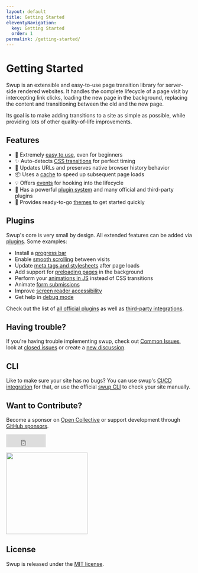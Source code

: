 ```yaml
---
layout: default
title: Getting Started
eleventyNavigation:
  key: Getting Started
  order: 1
permalink: /getting-started/
---
```


# Getting Started

Swup is an extensible and easy-to-use page transition library for server-side rendered websites. It
handles the complete lifecycle of a page visit by intercepting link clicks, loading the new page in the
background, replacing the content and transitioning between the old and the new page.

Its goal is to make adding transitions to a site as simple as possible, while providing lots of
other quality-of-life improvements.

## Features

- 🎯 Extremely [easy to use](/getting-started/example/), even for beginners
- ✨ Auto-detects [CSS transitions](/getting-started/how-it-works/) for perfect timing
- 🔗 Updates URLs and preserves native browser history behavior
- 📦 Uses a [cache](/api/cache/) to speed up subsequent page loads
- 💡 Offers [events](/events/) for hooking into the lifecycle
- 🔌 Has a powerful [plugin system](/plugins/) and many official and third-party plugins
- 🎨 Provides ready-to-go [themes](/themes/) to get started quickly

## Plugins

Swup's core is very small by design. All extended features can be added via [plugins](/plugins). Some examples:

- Install a [progress bar](/plugins/progress-plugin)
- Enable [smooth scrolling](/plugins/scroll-plugin) between visits
- Update [meta tags and stylesheets](/plugins/head-plugin) after page loads
- Add support for [preloading pages](/plugins/preload-plugin) in the background
- Perform your [animations in JS](/plugins/js-plugin) instead of CSS transitions
- Animate [form submissions](/plugins/forms-plugin)
- Improve [screen reader accessibility](/plugins/a11y-plugin)
- Get help in [debug mode](/plugins/debug-plugin)

Check out the list of [all official plugins](/plugins) as well as [third-party integrations](/third-party-integrations).

## Having trouble?

If you're having trouble implementing swup, check out [Common Issues](/other/common-issues), look at [closed issues](https://github.com/gmrchk/swup/issues?q=is%3Aissue+is%3Aclosed) or create a [new discussion](https://github.com/swup/swup/discussions/new).

## CLI

Like to make sure your site has no bugs? You can use swup's [CI/CD integration](/ci-cd) for that, or use the official [swup CLI](/cli) to check your site manually.

## Want to Contribute?

Become a sponsor on [Open Collective](https://opencollective.com/swup) or support development through
[GitHub sponsors](https://github.com/sponsors/gmrchk).

<p><div style="position:relative;height:35px;width:107px"><iframe src="https://github.com/sponsors/gmrchk/button" title="Sponsor gmrchk" height="35" width="107" style="border: 0;"></iframe></div></p>

<a href="https://opencollective.com/swup/donate" class="no-link"><img src="https://opencollective.com/swup/donate/button@2x.png?color=blue" width="220" /></a>

## License

Swup is released under the [MIT license](https://github.com/swup/swup/blob/master/LICENSE).
